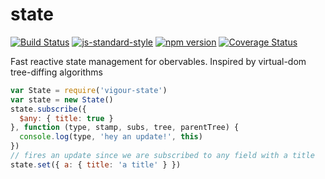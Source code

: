 # state
<!-- VDOC.badges travis; standard; npm; coveralls -->
<!-- DON'T EDIT THIS SECTION (including comments), INSTEAD RE-RUN `vdoc` TO UPDATE -->
[![Build Status](https://travis-ci.org/vigour-io/state.svg?branch=master)](https://travis-ci.org/vigour-io/state)
[![js-standard-style](https://img.shields.io/badge/code%20style-standard-brightgreen.svg)](http://standardjs.com/)
[![npm version](https://badge.fury.io/js/vigour-state.svg)](https://badge.fury.io/js/vigour-state)
[![Coverage Status](https://coveralls.io/repos/github/vigour-io/state/badge.svg?branch=master)](https://coveralls.io/github/vigour-io/state?branch=master)

<!-- VDOC END -->
Fast reactive state management for obervables.
Inspired by virtual-dom tree-diffing algorithms

```javascript
var State = require('vigour-state')
var state = new State()
state.subscribe({
  $any: { title: true }
}, function (type, stamp, subs, tree, parentTree) {
  console.log(type, 'hey an update!', this)
})
// fires an update since we are subscribed to any field with a title
state.set({ a: { title: 'a title' } })
```
